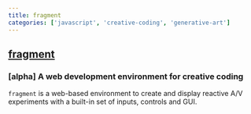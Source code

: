 ```yaml
---
title: fragment
categories: ['javascript', 'creative-coding', 'generative-art']
---
```

## [fragment](https://github.com/raphaelameaume/fragment)

### [alpha] A web development environment for creative coding


`fragment` is a web-based environment to create and display reactive A/V experiments with a built-in set of inputs, controls and GUI.
